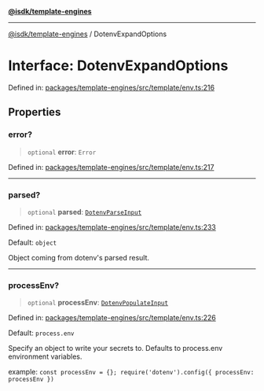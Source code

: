 [**@isdk/template-engines**](../README.md)

***

[@isdk/template-engines](../globals.md) / DotenvExpandOptions

# Interface: DotenvExpandOptions

Defined in: [packages/template-engines/src/template/env.ts:216](https://github.com/isdk/template-engines.js/blob/3fa19a5e2f28080ee5224b7dd1b89ad779956584/src/template/env.ts#L216)

## Properties

### error?

> `optional` **error**: `Error`

Defined in: [packages/template-engines/src/template/env.ts:217](https://github.com/isdk/template-engines.js/blob/3fa19a5e2f28080ee5224b7dd1b89ad779956584/src/template/env.ts#L217)

***

### parsed?

> `optional` **parsed**: [`DotenvParseInput`](DotenvParseInput.md)

Defined in: [packages/template-engines/src/template/env.ts:233](https://github.com/isdk/template-engines.js/blob/3fa19a5e2f28080ee5224b7dd1b89ad779956584/src/template/env.ts#L233)

Default: `object`

Object coming from dotenv's parsed result.

***

### processEnv?

> `optional` **processEnv**: [`DotenvPopulateInput`](DotenvPopulateInput.md)

Defined in: [packages/template-engines/src/template/env.ts:226](https://github.com/isdk/template-engines.js/blob/3fa19a5e2f28080ee5224b7dd1b89ad779956584/src/template/env.ts#L226)

Default: `process.env`

Specify an object to write your secrets to. Defaults to process.env environment variables.

example: `const processEnv = {}; require('dotenv').config({ processEnv: processEnv })`
